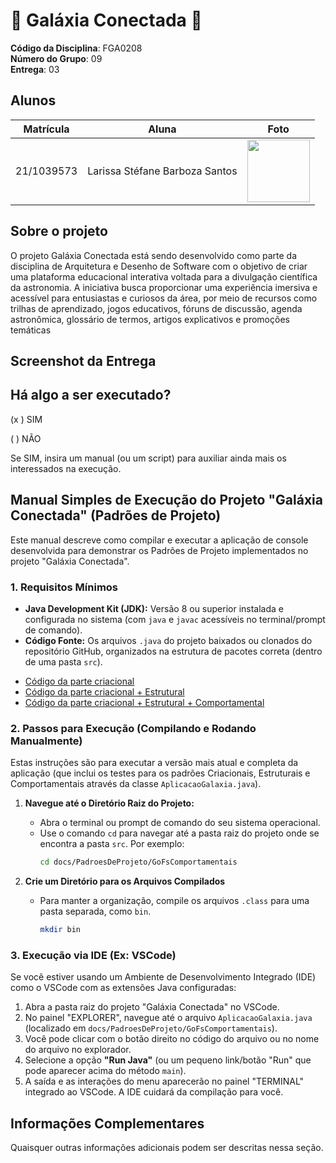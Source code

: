 
# 🌠 Galáxia Conectada 🌙

**Código da Disciplina**: FGA0208<br>
**Número do Grupo**: 09<br>
**Entrega**: 03<br>

## Alunos

| Matrícula   | Aluna                             | Foto                                               |
|-------------|-----------------------------------|----------------------------------------------------|
| 21/1039573  | Larissa Stéfane Barboza Santos    | <img src="https://github.com/SkywalkerSupreme.png" width="100"/> |



## Sobre o projeto

O projeto Galáxia Conectada está sendo desenvolvido como parte da disciplina de Arquitetura e Desenho de Software com o objetivo de criar uma plataforma educacional interativa voltada para a divulgação científica da astronomia. A iniciativa busca proporcionar uma experiência imersiva e acessível para entusiastas e curiosos da área, por meio de recursos como trilhas de aprendizado, jogos educativos, fóruns de discussão, agenda astronômica, glossário de termos, artigos explicativos e promoções temáticas


## Screenshot da Entrega





## Há algo a ser executado?

(x ) SIM

( ) NÃO

Se SIM, insira um manual (ou um script) para auxiliar ainda mais os interessados na execução.

## Manual Simples de Execução do Projeto "Galáxia Conectada" (Padrões de Projeto)

Este manual descreve como compilar e executar a aplicação de console desenvolvida para demonstrar os Padrões de Projeto implementados no projeto "Galáxia Conectada".

### 1. Requisitos Mínimos

* **Java Development Kit (JDK):** Versão 8 ou superior instalada e configurada no sistema (com `java` e `javac` acessíveis no terminal/prompt de comando).
* **Código Fonte:** Os arquivos `.java` do projeto baixados ou clonados do repositório GitHub, organizados na estrutura de pacotes correta (dentro de uma pasta `src`).

- [Código da parte criacional](https://github.com/UnBArqDsw2025-1-Turma02/2025.1_T02_G9_GalaxiaConectada_Entrega03/tree/main/docs/PadroesDeProjeto/GoFsCriacionais/GoFsCriacionais_ProjetoGalaxiaConectada)
- [Código da parte criacional + Estrutural](https://github.com/UnBArqDsw2025-1-Turma02/2025.1_T02_G9_GalaxiaConectada_Entrega03/tree/main/docs/PadroesDeProjeto/GoFsEstruturais/GoFsEstruturais_ProjetoGalaxiaConectada)
- [Código da parte criacional + Estrutural + Comportamental](https://github.com/UnBArqDsw2025-1-Turma02/2025.1_T02_G9_GalaxiaConectada_Entrega03/tree/main/docs/PadroesDeProjeto/GoFsComportamentais/GoFsComportamentais_ProjetoGalaxiaConectada)

### 2. Passos para Execução (Compilando e Rodando Manualmente)

Estas instruções são para executar a versão mais atual e completa da aplicação (que inclui os testes para os padrões Criacionais, Estruturais e Comportamentais através da classe `AplicacaoGalaxia.java`). 

1.  **Navegue até o Diretório Raiz do Projeto:**
    * Abra o terminal ou prompt de comando do seu sistema operacional.
    * Use o comando `cd` para navegar até a pasta raiz do projeto onde se encontra a pasta `src`. Por exemplo:
        ```bash
        cd docs/PadroesDeProjeto/GoFsComportamentais
        ```

2.  **Crie um Diretório para os Arquivos Compilados**
    * Para manter a organização, compile os arquivos `.class` para uma pasta separada, como `bin`.
        ```bash
        mkdir bin
        ```
        
### 3. Execução via IDE (Ex: VSCode)

Se você estiver usando um Ambiente de Desenvolvimento Integrado (IDE) como o VSCode com as extensões Java configuradas:

1.  Abra a pasta raiz do projeto "Galáxia Conectada" no VSCode.
2.  No painel "EXPLORER", navegue até o arquivo `AplicacaoGalaxia.java` (localizado em `docs/PadroesDeProjeto/GoFsComportamentais`).
3.  Você pode clicar com o botão direito no código do arquivo ou no nome do arquivo no explorador.
4.  Selecione a opção **"Run Java"** (ou um pequeno link/botão "Run" que pode aparecer acima do método `main`).
5.  A saída e as interações do menu aparecerão no painel "TERMINAL" integrado ao VSCode. A IDE cuidará da compilação para você.

## Informações Complementares 

Quaisquer outras informações adicionais podem ser descritas nessa seção.
